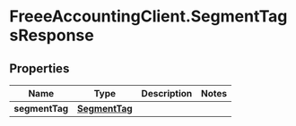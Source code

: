 # FreeeAccountingClient.SegmentTagsResponse

## Properties
Name | Type | Description | Notes
------------ | ------------- | ------------- | -------------
**segmentTag** | [**SegmentTag**](SegmentTag.md) |  | 



